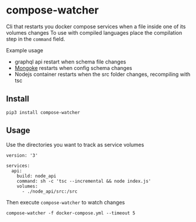 # compose-watcher

Cli that restarts you docker compose services when a file inside one of its volumes changes
To use with compiled languages place the compilation step in the `command` field.

Example usage

-   graphql api restart when schema file changes
-   [Mongoke](https://github.com/remorses/mongoke) restarts when config schema changes
-   Nodejs container restarts when the src folder changes, recompiling with tsc

## Install

```
pip3 install compose-watcher
```

## Usage

Use the directories you want to track as service volumes

```
version: '3'

services:
  api:
    build: node_api
    command: sh -c 'tsc --incremental && node index.js'
    volumes:
      - ./node_api/src:/src

```
Then execute `compose-watcher` to watch changes

```
compose-watcher -f docker-compose.yml --timeout 5
```
